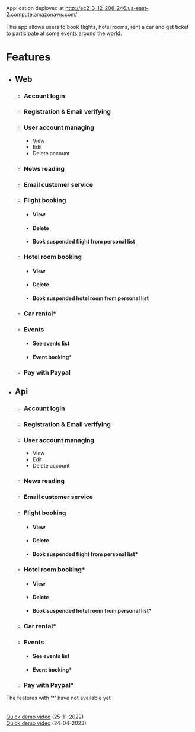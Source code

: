 <div>
    Application deployed at <a href="http://ec2-3-12-208-246.us-east-2.compute.amazonaws.com/">http://ec2-3-12-208-246.us-east-2.compute.amazonaws.com/<a>
</div>
<br>
<div>
This app allows users to book flights, hotel rooms, rent a car and get ticket to participate at some events around the world.
</div>
<div>
    <h1>Features</h1>
    <ul>
        <li>
            <h2>Web</h2>
            <ul>
                <li><h3>Account login</h3></li>
                <li><h3>Registration & Email verifying</h3></li>
                <li>
                    <h3>User account managing</h3>
                    <ul>
                        <li>View</li>
                        <li>Edit</li>
                        <li>Delete account</li>
                    </ul>
                </li>
                <li><h3>News reading</h3></li>
                <li><h3>Email customer service</h3></li>
                <li>
                    <h3>Flight booking</h3>
                    <ul>
                        <li><h4>View</h4></li>
                        <li><h4>Delete</h4></li>
                        <li><h4>Book suspended flight from personal list</h4></li>
                    </ul>
                </li>
                <li>
                    <h3>Hotel room booking</h3>
                    <ul>
                        <li><h4>View</h4></li>
                        <li><h4>Delete</h4></li>
                        <li><h4>Book suspended hotel room from personal list</h4></li>
                    </ul>
                </li>
                <li><h3>Car rental*</h3></li>
                <li>
                    <h3>Events</h3>
                    <ul>
                        <li><h4>See events list</h4></li>
                        <li><h4>Event booking*</h4></li>
                    </ul>
                </li>
                <li><h3>Pay with Paypal</h3></li>
            </ul>
        </li>
        <li>
            <h2>Api</h2>
            <ul>
                <li><h3>Account login</h3></li>
                <li><h3>Registration & Email verifying</h3></li>
                <li>
                    <h3>User account managing</h3>
                    <ul>
                        <li>View</li>
                        <li>Edit</li>
                        <li>Delete account</li>
                    </ul>
                </li>
                <li><h3>News reading</h3></li>
                <li><h3>Email customer service</h3></li>
                <li>
                    <h3>Flight booking</h3>
                    <ul>
                        <li><h4>View</h4></li>
                        <li><h4>Delete</h4></li>
                        <li><h4>Book suspended flight from personal list*</h4></li>
                    </ul>
                </li>
                <li>
                    <h3>Hotel room booking*</h3>
                    <ul>
                        <li><h4>View</h4></li>
                        <li><h4>Delete</h4></li>
                        <li><h4>Book suspended hotel room from personal list*</h4></li>
                    </ul>
                </li>
                <li><h3>Car rental*</h3></li>
                <li>
                    <h3>Events</h3>
                    <ul>
                        <li><h4>See events list</h4></li>
                        <li><h4>Event booking*</h4></li>
                    </ul>
                </li>
                <li><h3>Pay with Paypal*</h3></li>
            </ul>
        </li>
    </ul>
</div>
<div>The features with '*' have not available yet</div>
<br><br>
<div>
    <a href="https://user-images.githubusercontent.com/95185311/203379460-887246a3-1872-4f48-994e-91d6a534ce3b.mp4">Quick demo video</a> (25-11-2022)
</div>
<div>
    <a href="https://user-images.githubusercontent.com/95185311/233960046-47227abc-f2af-4934-a2e7-41eb276b4829.mp4">Quick demo video</a> (24-04-2023)
</div>

